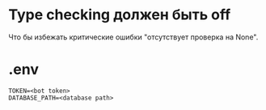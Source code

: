 # Type checking должен быть off
Что бы избежать критические ошибки "отсутствует проверка на None".

# .env
```
TOKEN=<bot token>
DATABASE_PATH=<database path>
```